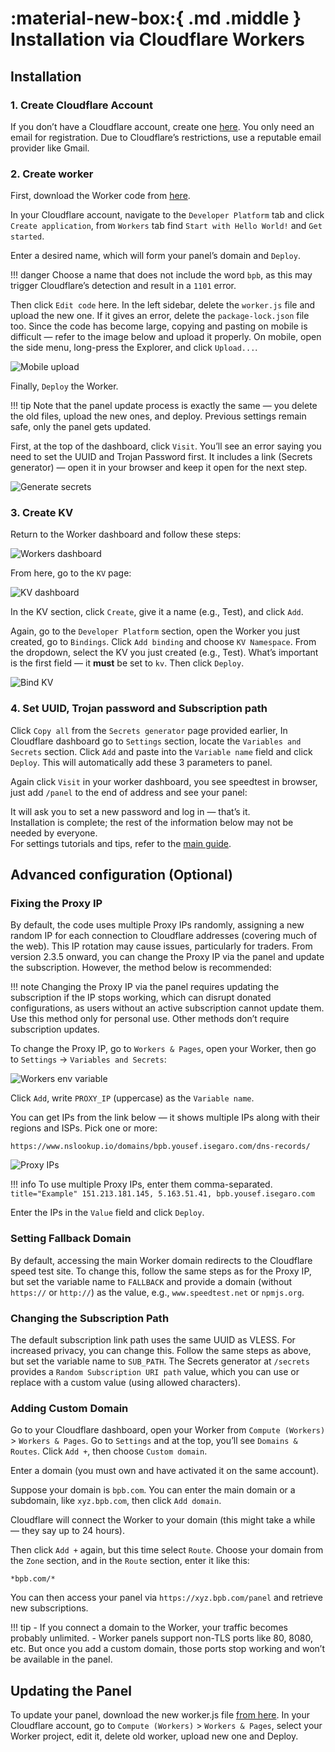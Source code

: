 # :material-new-box:{ .md .middle } Installation via Cloudflare Workers

## Installation

### 1. Create Cloudflare Account

If you don’t have a Cloudflare account, create one [here](https://dash.cloudflare.com/sign-up). You only need an email for registration. Due to Cloudflare’s restrictions, use a reputable email provider like Gmail.

### 2. Create worker

First, download the Worker code from [here](https://github.com/bia-pain-bache/BPB-Worker-Panel/releases/latest/download/worker.js).

In your Cloudflare account, navigate to the `Developer Platform` tab and click `Create application`, from `Workers` tab find `Start with Hello World!` and `Get started`.

Enter a desired name, which will form your panel’s domain and `Deploy`.

!!! danger
    Choose a name that does not include the word `bpb`, as this may trigger Cloudflare’s detection and result in a `1101` error.

Then click `Edit code` here. In the left sidebar, delete the `worker.js` file and upload the new one. If it gives an error, delete the `package-lock.json` file too. Since the code has become large, copying and pasting on mobile is difficult — refer to the image below and upload it properly. On mobile, open the side menu, long-press the Explorer, and click `Upload...`.

![Mobile upload](../images/worker-mobile-upload.jpg)

Finally, `Deploy` the Worker.

!!! tip
    Note that the panel update process is exactly the same — you delete the old files, upload the new ones, and deploy. Previous settings remain safe, only the panel gets updated.

First, at the top of the dashboard, click `Visit`. You’ll see an error saying you need to set the UUID and Trojan Password first. It includes a link (Secrets generator) — open it in your browser and keep it open for the next step.

![Generate secrets](../images/generate-secrets.jpg)

### 3. Create KV

Return to the Worker dashboard and follow these steps:

![Workers dashboard](../images/nav-worker-dash.jpg)

From here, go to the `KV` page:

![KV dashboard](../images/nav-dash-kv.jpg)

In the KV section, click `Create`, give it a name (e.g., Test), and click `Add`.

Again, go to the `Developer Platform` section, open the Worker you just created, go to `Bindings`. Click `Add binding` and choose `KV Namespace`. From the dropdown, select the KV you just created (e.g., Test). What’s important is the first field — it **must** be set to `kv`. Then click `Deploy`.

![Bind KV](../images/bind-kv.jpg)

### 4. Set UUID, Trojan password and Subscription path

Click `Copy all` from the `Secrets generator` page provided earlier, In Cloudflare dashboard go to `Settings` section, locate the `Variables and Secrets` section. Click `Add` and paste into the `Variable name` field and click `Deploy`. This will automatically add these 3 parameters to panel.

Again click `Visit` in your worker dashboard, you see speedtest in browser, just add `/panel` to the end of address and see your panel:

It will ask you to set a new password and log in — that’s it.  
Installation is complete; the rest of the information below may not be needed by everyone.  
For settings tutorials and tips, refer to the [main guide](../configuration/index.md).

## Advanced configuration (Optional)

### Fixing the Proxy IP

By default, the code uses multiple Proxy IPs randomly, assigning a new random IP for each connection to Cloudflare addresses (covering much of the web). This IP rotation may cause issues, particularly for traders. From version 2.3.5 onward, you can change the Proxy IP via the panel and update the subscription. However, the method below is recommended:

!!! note
    Changing the Proxy IP via the panel requires updating the subscription if the IP stops working, which can disrupt donated configurations, as users without an active subscription cannot update them. Use this method only for personal use. Other methods don’t require subscription updates.

To change the Proxy IP, go to `Workers & Pages`, open your Worker, then go to `Settings` → `Variables and Secrets`:

![Workers env variable](../images/workers-variables.jpg)

Click `Add`, write `PROXY_IP` (uppercase) as the `Variable name`.

You can get IPs from the link below — it shows multiple IPs along with their regions and ISPs. Pick one or more:

```text
https://www.nslookup.io/domains/bpb.yousef.isegaro.com/dns-records/
```

![Proxy IPs](../images/proxy-ips.jpg)

!!! info
    To use multiple Proxy IPs, enter them comma-separated.
    ```title="Example"
    151.213.181.145, 5.163.51.41, bpb.yousef.isegaro.com
    ```

Enter the IPs in the `Value` field and click `Deploy`.

### Setting Fallback Domain

By default, accessing the main Worker domain redirects to the Cloudflare speed test site. To change this, follow the same steps as for the Proxy IP, but set the variable name to `FALLBACK` and provide a domain (without `https://` or `http://`) as the value, e.g., `www.speedtest.net` or `npmjs.org`.  

### Changing the Subscription Path

The default subscription link path uses the same UUID as VLESS. For increased privacy, you can change this. Follow the same steps as above, but set the variable name to `SUB_PATH`. The Secrets generator at `/secrets` provides a `Random Subscription URI path` value, which you can use or replace with a custom value (using allowed characters).

### Adding Custom Domain

Go to your Cloudflare dashboard, open your Worker from `Compute (Workers)` > `Workers & Pages`. Go to `Settings` and at the top, you’ll see `Domains & Routes`. Click `Add +`, then choose `Custom domain`.

Enter a domain (you must own and have activated it on the same account).
  
Suppose your domain is `bpb.com`. You can enter the main domain or a subdomain, like `xyz.bpb.com`, then click `Add domain`.

Cloudflare will connect the Worker to your domain (this might take a while — they say up to 24 hours).

Then click `Add +` again, but this time select `Route`. Choose your domain from the `Zone` section, and in the `Route` section, enter it like this:

```title="Route"
*bpb.com/*
```

You can then access your panel via `https://xyz.bpb.com/panel` and retrieve new subscriptions.

!!! tip
    - If you connect a domain to the Worker, your traffic becomes probably unlimited.
    - Worker panels support non-TLS ports like 80, 8080, etc. But once you add a custom domain, those ports stop working and won’t be available in the panel.

## Updating the Panel

To update your panel, download the new worker.js file [from here](https://github.com/bia-pain-bache/BPB-Worker-Panel/releases/latest/download/worker.js). In your Cloudflare account, go to `Compute (Workers)` > `Workers & Pages`, select your Worker project, edit it, delete old worker, upload new one and Deploy.

